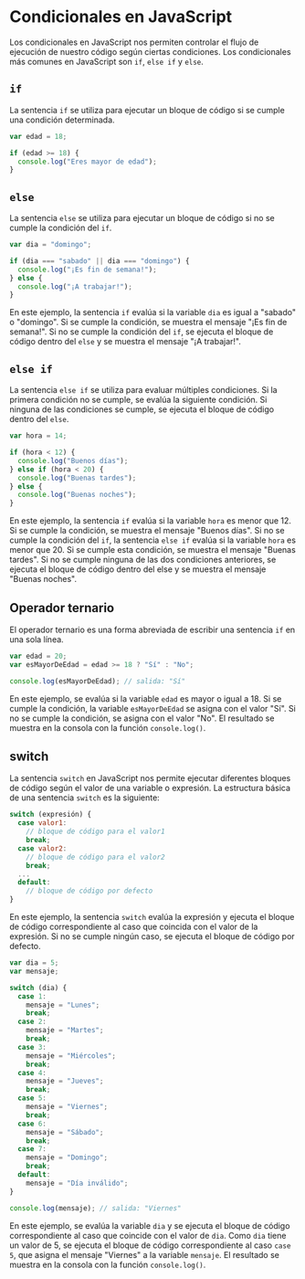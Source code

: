 # Condicionales en JavaScript

Los condicionales en JavaScript nos permiten controlar el flujo de ejecución de nuestro código según ciertas condiciones. Los condicionales más comunes en JavaScript son `if`, `else if` y `else`.

## `if`

La sentencia `if` se utiliza para ejecutar un bloque de código si se cumple una condición determinada.

```javascript
var edad = 18;

if (edad >= 18) {
  console.log("Eres mayor de edad");
}
```

## `else`

La sentencia `else` se utiliza para ejecutar un bloque de código si no se cumple la condición del `if`.

```javascript
var dia = "domingo";

if (dia === "sabado" || dia === "domingo") {
  console.log("¡Es fin de semana!");
} else {
  console.log("¡A trabajar!");
}
```

En este ejemplo, la sentencia `if` evalúa si la variable `dia` es igual a "sabado" o "domingo". Si se cumple la condición, se muestra el mensaje "¡Es fin de semana!". Si no se cumple la condición del `if`, se ejecuta el bloque de código dentro del `else` y se muestra el mensaje "¡A trabajar!".

## `else if`

La sentencia `else if` se utiliza para evaluar múltiples condiciones. Si la primera condición no se cumple, se evalúa la siguiente condición. Si ninguna de las condiciones se cumple, se ejecuta el bloque de código dentro del `else`.

```javascript
var hora = 14;

if (hora < 12) {
  console.log("Buenos días");
} else if (hora < 20) {
  console.log("Buenas tardes");
} else {
  console.log("Buenas noches");
}
```

En este ejemplo, la sentencia `if` evalúa si la variable `hora` es menor que 12. Si se cumple la condición, se muestra el mensaje "Buenos días". Si no se cumple la condición del `if`, la sentencia `else if` evalúa si la variable `hora` es menor que 20. Si se cumple esta condición, se muestra el mensaje "Buenas tardes". Si no se cumple ninguna de las dos condiciones anteriores, se ejecuta el bloque de código dentro del else y se muestra el mensaje "Buenas noches".

## Operador ternario

El operador ternario es una forma abreviada de escribir una sentencia `if` en una sola línea.

```javascript
var edad = 20;
var esMayorDeEdad = edad >= 18 ? "Sí" : "No";

console.log(esMayorDeEdad); // salida: "Sí"
```

En este ejemplo, se evalúa si la variable `edad` es mayor o igual a 18. Si se cumple la condición, la variable `esMayorDeEdad` se asigna con el valor "Sí". Si no se cumple la condición, se asigna con el valor "No". El resultado se muestra en la consola con la función `console.log()`.

## switch

La sentencia `switch` en JavaScript nos permite ejecutar diferentes bloques de código según el valor de una variable o expresión. La estructura básica de una sentencia `switch` es la siguiente:

```javascript
switch (expresión) {
  case valor1:
    // bloque de código para el valor1
    break;
  case valor2:
    // bloque de código para el valor2
    break;
  ...
  default:
    // bloque de código por defecto
}
```

En este ejemplo, la sentencia `switch` evalúa la expresión y ejecuta el bloque de código correspondiente al caso que coincida con el valor de la expresión. Si no se cumple ningún caso, se ejecuta el bloque de código por defecto.

```javascript
var dia = 5;
var mensaje;

switch (dia) {
  case 1:
    mensaje = "Lunes";
    break;
  case 2:
    mensaje = "Martes";
    break;
  case 3:
    mensaje = "Miércoles";
    break;
  case 4:
    mensaje = "Jueves";
    break;
  case 5:
    mensaje = "Viernes";
    break;
  case 6:
    mensaje = "Sábado";
    break;
  case 7:
    mensaje = "Domingo";
    break;
  default:
    mensaje = "Día inválido";
}

console.log(mensaje); // salida: "Viernes"
```

En este ejemplo, se evalúa la variable `dia` y se ejecuta el bloque de código correspondiente al caso que coincide con el valor de `dia`. Como `dia` tiene un valor de 5, se ejecuta el bloque de código correspondiente al caso `case 5`, que asigna el mensaje "Viernes" a la variable `mensaje`. El resultado se muestra en la consola con la función `console.log()`.
